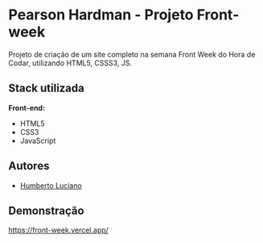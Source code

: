 
# Pearson Hardman - Projeto Front-week

Projeto de criação de um site completo na semana Front Week do Hora de Codar, utilizando HTML5, CSSS3, JS.
## Stack utilizada

**Front-end:** 
 - HTML5 
 - CSS3 
 - JavaScript


 




## Autores

- [Humberto Luciano](https://www.github.com/humberto08)


## Demonstração

https://front-week.vercel.app/


